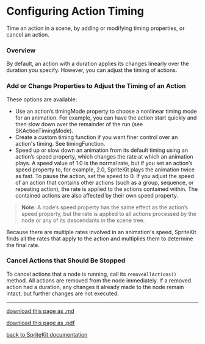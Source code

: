 # Configuring Action Timing

Time an action in a scene, by adding or modifying timing properties, or cancel an action.

### Overview

By default, an action with a duration applies its changes linearly over the duration you specify. However, you can adjust the timing of actions.

### Add or Change Properties to Adjust the Timing of an Action

These options are available:

- Use an action’s timingMode property to choose a nonlinear timing mode for an animation. For example, you can have the action start quickly and then slow down over the remainder of the run (see SKActionTimingMode).
- Create a custom timing function if you want finer control over an action's timing. See timingFunction.
- Speed up or slow down an animation from its default timing using an action’s speed property, which changes the rate at which an animation plays. A speed value of 1.0 is the normal rate, but if you set an action’s speed property to, for example, 2.0, SpriteKit plays the animation twice as fast. To pause the action, set the speed to 0. If you adjust the speed of an action that contains other actions (such as a group, sequence, or repeating action), the rate is applied to the actions contained within. The contained actions are also affected by their own speed property.

> __Note:__
> A node’s speed property has the same effect as the action’s speed property, but the rate is applied to all actions processed by the node or any of its descendants in the scene tree.

Because there are multiple rates involved in an animation's speed, SpriteKit finds all the rates that apply to the action and multiplies them to determine the final rate.

### Cancel Actions that Should Be Stopped

To cancel actions that a node is running, call its `removeAllActions()` method. All actions are removed from the node immediately. If a removed action had a duration, any changes it already made to the node remain intact, but further changes are not executed.

--------------------------

[download this page as .md](https://raw.githubusercontent.com/retrokid/retrokid.github.io/master/tech_notes/spritekit_documentation/061-skaction-configuring-action-timing.md)

[download this page as .pdf](https://github.com/retrokid/retrokid.github.io/raw/master/tech_notes/spritekit_documentation/061-skaction-configuring-action-timing.pdf)

[back to SpriteKit documentation](./spritekit-documentation)
